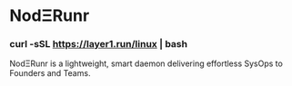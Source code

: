 # NodΞRunr

### curl -sSL https://layer1.run/linux | bash

NodΞRunr is a lightweight, smart daemon delivering effortless SysOps to Founders and Teams.